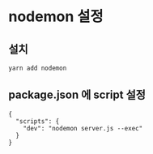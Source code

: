 # nodemon 설정

## 설치

```
yarn add nodemon
```

## package.json 에 script 설정

```
{
  "scripts": {
    "dev": "nodemon server.js --exec"
  }
}
```
